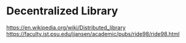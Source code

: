 # Decentralized Library

https://en.wikipedia.org/wiki/Distributed_library
https://faculty.ist.psu.edu/jjansen/academic/pubs/ride98/ride98.html
